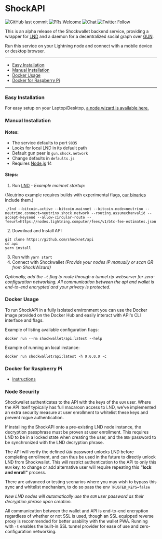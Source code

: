 <h1>ShockAPI</h1>

![GitHub last commit](https://img.shields.io/github/last-commit/shocknet/api?style=flat-square)
[![PRs Welcome](https://img.shields.io/badge/PRs-welcome-brightgreen.svg?style=flat-square)](http://makeapullrequest.com) 
[![Chat](https://img.shields.io/badge/chat-on%20Telegram-blue?style=flat-square)](https://t.me/Shockwallet)
[![Twitter Follow](https://img.shields.io/twitter/follow/ShockBTC?style=flat-square)](https://twitter.com/shockbtc)

<p></p>

This is an alpha release of the Shockwallet backend service, providing a wrapper for [LND](https://github.com/shocknet/lnd/releases) and a daemon for a decentralized social graph over [GUN](https://gun.eco/).<br>

Run this service on your Lightning node and connect with a mobile device or desktop browser.

---
- [Easy Installation](#easy-installation)
- [Manual Installation](#manual-installation)
- [Docker Usage](#docker-usage)
- [Docker for Raspberry Pi](#docker-for-raspberry-pi)
---
### Easy Installation

For easy setup on your Laptop/Desktop, [a node wizard is available here.](https://github.com/shocknet/wizard)


### Manual Installation
#### Notes:
* The service defaults to port `9835` 
* Looks for local LND in its default path 
* Default gun peer is `gun.shock.network`
* Change defaults in `defaults.js`
* Requires [Node.js](https://nodejs.org) 14

#### Steps:
1) Run [LND](https://github.com/shocknet/lnd/releases) - *Example mainnet startup*:

(Neutrino example requires builds with experimental flags, [our binaries](https://github.com/shocknet/lnd/releases) include them.)

 ```
 ./lnd --bitcoin.active --bitcoin.mainnet --bitcoin.node=neutrino --neutrino.connect=neutrino.shock.network --routing.assumechanvalid --accept-keysend --allow-circular-route --feeurl=https://nodes.lightning.computer/fees/v1/btc-fee-estimates.json
 ```


2) Download and Install API

```
git clone https://github.com/shocknet/api
cd api
yarn install
```

3) Run with `yarn start`
4) Connect with Shockwallet *(Provide your nodes IP manually or scan QR from ShockWizard)*

*Optionally, add the `-t` flag to route through a tunnel.rip webserver for zero-configuration networking. All communication between the api and wallet is end-to-end encrypted and your privacy is protected.*

### Docker Usage
To run ShockAPI in a fully isolated environment you can use the Docker image
provided on the Docker Hub and easily interact with API's CLI interface and flags.

Example of listing available configuration flags:
```
docker run --rm shockwallet/api:latest --help
```
Example of running an local instance:
```
docker run shockwallet/api:latest -h 0.0.0.0 -c
```

### Docker for Raspberry Pi

* [Instructions](https://gist.github.com/boufni95/3f4e1f19cf9525c3b7741b7a29f122bc)


### Node Security 

Shockwallet authenticates to the API with the keys of the `GUN` user. Where the API itself typically has full macaroon access to LND, we've implemented an extra security measure at user enrollment to whitelist these keys and prevent rogue authentication.

If installing the ShockAPI onto a pre-existing LND node instance, the decryption passphrase must be proven at user enrollment. This requires LND to be in a locked state when creating the user, and the `GUN` password to be synchronized with the LND decryption phrase. 

The API will verify the defined `GUN` password unlocks LND before completing enrollment, and can thus be used in the future to directly unlock LND from Shockwallet. This will restrict authentication to the API to only this `GUN` key, to change or add alternative user will require repeating this **"lock and enroll"** process.

There are advanced or testing scenarios where you may wish to bypass this sync and whitelist mechanism, to do so pass the env `TRUSTED_KEYS=false`

_New LND nodes will automatically use the `GUN` user password as their decryption phrase upon creation._

All communication between the wallet and API is end-to-end encryption regardless of whether or not SSL is used, though an SSL equipped reverse proxy is recommended for better usability with the wallet PWA. Running with `-t` enables the built-in SSL tunnel provider for ease of use and zero-configuration networking.

